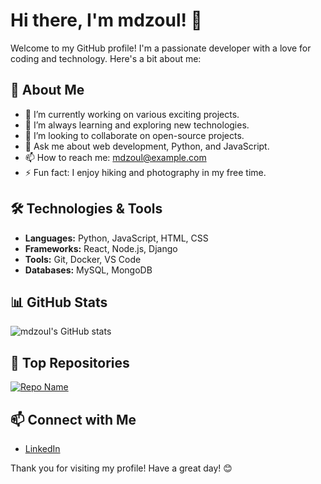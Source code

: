 # Hi there, I'm mdzoul! 👋

Welcome to my GitHub profile! I'm a passionate developer with a love for coding and technology. Here's a bit about me:

## 🚀 About Me

- 🔭 I’m currently working on various exciting projects.
- 🌱 I’m always learning and exploring new technologies.
- 👯 I’m looking to collaborate on open-source projects.
- 💬 Ask me about web development, Python, and JavaScript.
- 📫 How to reach me: [mdzoul@example.com](mailto:mdzoul@example.com)
- ⚡ Fun fact: I enjoy hiking and photography in my free time.

## 🛠️ Technologies & Tools

- **Languages:** Python, JavaScript, HTML, CSS
- **Frameworks:** React, Node.js, Django
- **Tools:** Git, Docker, VS Code
- **Databases:** MySQL, MongoDB

## 📊 GitHub Stats

![mdzoul's GitHub stats](https://github-readme-stats.vercel.app/api?username=mdzoul&show_icons=true&theme=radical)

## 🌟 Top Repositories

[![Repo Name](https://github-readme-stats.vercel.app/api/pin/?username=mdzoul&repo=repo-name&theme=radical)](https://github.com/mdzoul/Password-Manager)

## 📫 Connect with Me

- [LinkedIn](https://www.linkedin.com/in/mdzoul/)

Thank you for visiting my profile! Have a great day! 😊

<!---
mdzoul/mdzoul is a ✨ special ✨ repository because its `README.md` (this file) appears on your GitHub profile.
You can click the Preview link to take a look at your changes.
--->
